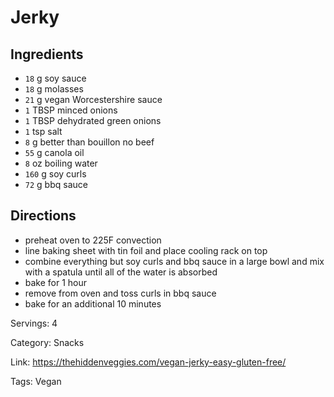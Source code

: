 # Jerky

## Ingredients

- `18` g soy sauce
- `18` g molasses
- `21` g vegan Worcestershire sauce
- `1` TBSP minced onions
- `1` TBSP dehydrated green onions
- `1` tsp salt
- `8` g better than bouillon no beef
- `55` g canola oil
- `8` oz boiling water
- `160` g soy curls
- `72` g bbq sauce

## Directions

- preheat oven to 225F convection
- line baking sheet with tin foil and place cooling rack on top
- combine everything but soy curls and bbq sauce in a large bowl and mix with a spatula until all of the water is absorbed
- bake for 1 hour
- remove from oven and toss curls in bbq sauce
- bake for an additional 10 minutes

Servings: 4

Category: Snacks

Link: https://thehiddenveggies.com/vegan-jerky-easy-gluten-free/

Tags: Vegan

